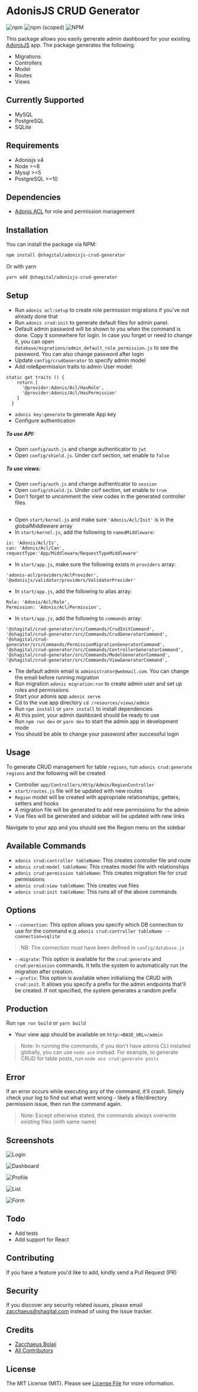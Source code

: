 # AdonisJS CRUD Generator
![npm](https://img.shields.io/npm/dt/@shagital/adonisjs-crud-generator?style=plastic)
![npm (scoped)](https://img.shields.io/npm/v/@shagital/adonisjs-crud-generator)
![NPM](https://img.shields.io/npm/l/@shagital/adonisjs-crud-generator)

This package allows you easily generate admin dashboard for your existing [AdonisJS](https://adonisjs.com/) app. The package generates the following:
- Migrations
- Controllers
- Model
- Routes
- Views

## Currently Supported
- MySQL
- PostgreSQL
- SQLite

## Requirements
- Adonisjs v4
- Node >=8
- Mysql >=5
- PostgreSQL >=10

## Dependencies
- [Adonis ACL](https://github.com/enniel/adonis-acl) for role and permission management

## Installation

You can install the package via NPM:
``` bash
npm install @shagital/adonisjs-crud-generator
```
Or with yarn
``` bash
yarn add @shagital/adonisjs-crud-generator
```

## Setup
- Run `adonis acl:setup` to create role permission migrations if you've not already done that
- Run `adonis crud:init` to generate default files for admin panel.
- Default admin password will be shown to you when the command is done. Copy it somewhere for login. In case you forget or need to change it, you can open `database/migrations/admin_default_role_permission.js` to see the password. You can also change password after login
- Update `config/crudGenerator` to specify admin model
- Add role&permission traits to admin User model:
```
static get traits () {
    return [
      '@provider:Adonis/Acl/HasRole',
      '@provider:Adonis/Acl/HasPermission'
    ]
  }
```

- `adonis key:generate` to generate App key
- Configure authentication
##### To use API:
- Open `config/auth.js` and change authenticator to `jwt`
- Open `config/shield.js`. Under csrf section, set enable to `false`
##### To use views:
- Open `config/auth.js` and change authenticator to `session`
- Open `config/shield.js`. Under csrf section, set enable to `true`
- Don't forget to uncomment the view codes in the generated controller files

##
- Open `start/kernel.js` and make sure `'Adonis/Acl/Init'` is in the globalMiddleware array
- In `start/kernel.js`, add the following to `namedMiddleware`:
```
is: 'Adonis/Acl/Is',
can: 'Adonis/Acl/Can',
requestType:'App/Middleware/RequestTypeMiddleware'
``` 
- In `start/app.js`, make sure the following exists in `providers` array:
```
'adonis-acl/providers/AclProvider',
'@adonisjs/validator/providers/ValidatorProvider'
```
- In `start/app.js`, add the following to alias array:
```
Role: 'Adonis/Acl/Role',
Permission: 'Adonis/Acl/Permission',
```
- In `start/app.js`, add the following to `commands` array:
```
'@shagital/crud-generator/src/Commands/CrudInitCommand',
'@shagital/crud-generator/src/Commands/CrudGeneratorCommand',
'@shagital/crud-generator/src/Commands/PermissionMigrationGeneratorCommand',
'@shagital/crud-generator/src/Commands/ControllerGeneratorCommand',
'@shagital/crud-generator/src/Commands/ModelGeneratorCommand',
'@shagital/crud-generator/src/Commands/ViewGeneratorCommand',
```
- The default admin email is `administrator@webmail.com`. You can change the email before running migration
- Run migration `adonis migration:run` to create admin user and set up roles and permissions
- Start your adonis app `adonis serve`
- Cd to the vue app directory `cd /resources/views/admin`
- Run `npm install` or `yarn install` to install dependencies
- At this point, your admin dashboard should be ready to use
- Run `npm run dev` or `yarn dev` to start the admin app in development mode
- You should be able to change your password after successful login

## Usage
To generate CRUD management for table `regions`, run `adonis crud:generate regions` and the following will be created
- Controller `app/Controllers/Http/Admin/RegionController`
- `start/routes.js` file will be updated with new routes
- `Region` model will be created with appropriate relationships, getters, setters and hooks
- A migration file will be generated to add new permissions for the admin
- Vue files will be generated and sidebar will be updated with new links

Navigate to your app and you should see the Region menu on the sidebar

## Available Commands
- `adonis crud:controller tableName`: This creates controller file and route
- `adonis crud:model tableName`: This creates model file with relationships
- `adonis crud:permission tableName`: This creates migration file for crud permissions
- `adonis crud:view tableName`: This creates vue files
- `adonis crud:init tableName`: This runs all of the above commands

## Options
- `--connection`: This option allows you specify which DB connection to use for the command e.g
`adonis crud:controller tableName --connection=sqlite`
>NB: The connection must have been defined in `config/database.js`

- `--migrate`: This option is available for the `crud:generate` and `crud:permission` commands. It tells the system to automatically run the migration after creation.
- `--prefix`: This option is available when initialising the CRUD with `crud:init`. It allows you specify a prefix for the admin endpoints that'll be created. If not specified, the system generates a random prefix

## Production
Run `npm run build` or `yarn build`
- Your view app should be available on `http:<BASE_URL>/admin`

>Note: In running the commands, if you don't have adonis CLI installed globally, you can use `node ace` instead. For example, to generate CRUD for table posts, run `node ace crud:generate posts`

## Error
If an error occurs while executing any of the command, it'll crash. Simply check your log to find out what went wrong - likely a file/directory permission issue, then run the command again.
>Note: Except otherwise stated, the commands always overwrite existing files (with same name)

## Screenshots
![Login](screenshots/1.png)

![Dashboard](screenshots/2.png)

![Profile](screenshots/3.png)

![List](screenshots/4.png)

![Form](screenshots/5.png)

## Todo
- Add tests
- Add support for React

## Contributing
If you have a feature you'd like to add, kindly send a Pull Request (PR)

## Security
If you discover any security related issues, please email [zacchaeus@shagital.com](mailto:zacchaeus@shagital.com) instead of using the issue tracker.

## Credits
- [Zacchaeus Bolaji](https://github.com/djunehor)
- [All Contributors](../../contributors)

## License
The MIT License (MIT). Please see [License File](LICENSE.md) for more information.

